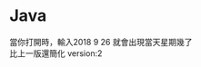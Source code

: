 # Java
當你打開時，輸入2018 9 26
就會出現當天星期幾了                                              
比上一版還簡化
version:2

